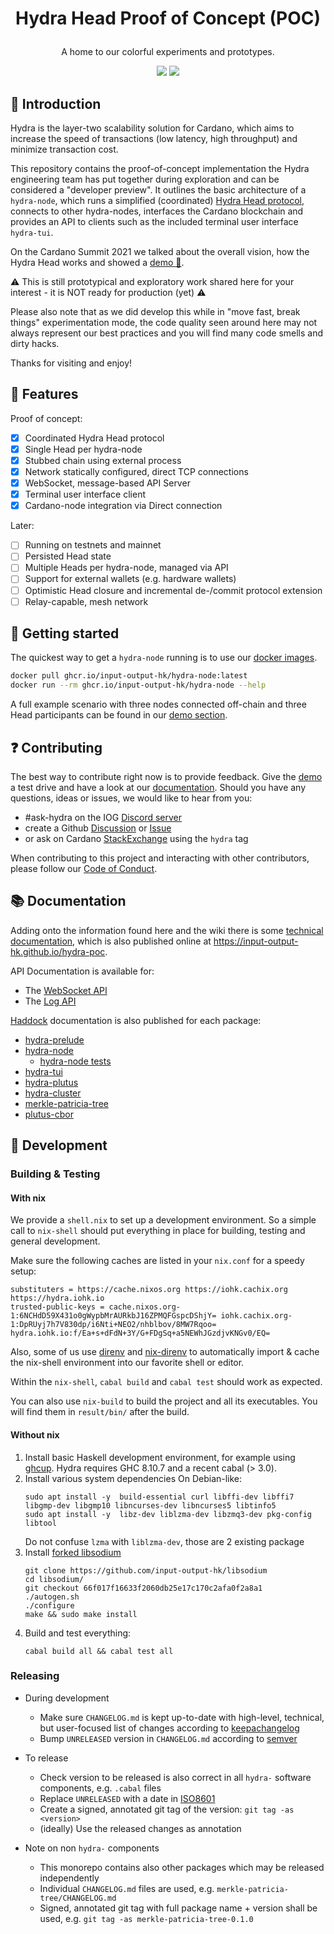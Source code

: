 # <p align="center">Hydra Head Proof of Concept (POC)</p>

<div align="center">
  <p>A home to our colorful experiments and prototypes.</p>
  <a href='https://github.com/input-output-hk/hydra-poc/actions'><img src="https://img.shields.io/github/workflow/status/input-output-hk/hydra-poc/CI?label=Tests&style=for-the-badge" /></a>
  <a href='https://github.com/input-output-hk/hydra-poc/pkgs/container/hydra-node'><img src="https://img.shields.io/github/workflow/status/input-output-hk/hydra-poc/Docker?label=Docker&style=for-the-badge" /></a>
</div>

## :sunrise_over_mountains: Introduction

Hydra is the layer-two scalability solution for Cardano, which aims to increase
the speed of transactions (low latency, high throughput) and minimize
transaction cost.

This repository contains the proof-of-concept implementation the Hydra
engineering team has put together during exploration and can be considered a
"developer preview". It outlines the basic architecture of a `hydra-node`, which
runs a simplified (coordinated) [Hydra Head
protocol](https://eprint.iacr.org/2020/299.pdf), connects to other hydra-nodes,
interfaces the Cardano blockchain and provides an API to clients such as the
included terminal user interface `hydra-tui`.

On the Cardano Summit 2021 we talked about the overall vision, how the Hydra Head
works and showed a [demo :movie_camera:](https://summit.cardano.org/sessions/hydra-the-multi-headed-scalability-protocol).

:warning: This is still prototypical and exploratory work shared here for your
interest - it is NOT ready for production (yet) :warning:

Please also note that as we did develop this while in "move fast, break things"
experimentation mode, the code quality seen around here may not always represent
our best practices and you will find many code smells and dirty hacks.

Thanks for visiting and enjoy!

## :rainbow: Features

Proof of concept:
- [x] Coordinated Hydra Head protocol
- [x] Single Head per hydra-node
- [x] Stubbed chain using external process
- [x] Network statically configured, direct TCP connections
- [x] WebSocket, message-based API Server
- [x] Terminal user interface client
- [x] Cardano-node integration via Direct connection

Later:
- [ ] Running on testnets and mainnet
- [ ] Persisted Head state
- [ ] Multiple Heads per hydra-node, managed via API
- [ ] Support for external wallets (e.g. hardware wallets)
- [ ] Optimistic Head closure and incremental de-/commit protocol extension
- [ ] Relay-capable, mesh network

## :rocket: Getting started

The quickest way to get a `hydra-node` running is to use our [docker
images](https://github.com/orgs/input-output-hk/packages?repo_name=hydra-poc).

```sh
docker pull ghcr.io/input-output-hk/hydra-node:latest
docker run --rm ghcr.io/input-output-hk/hydra-node --help
```

A full example scenario with three nodes connected off-chain and three Head
participants can be found in our [demo section](./demo).

## :question: Contributing

The best way to contribute right now is to provide feedback. Give the
[demo](./demo) a test drive and have a look at our [documentation](./docs).
Should you have any questions, ideas or issues, we would like to hear from you:

- #ask-hydra on the IOG [Discord server](https://discord.gg/Qq5vNTg9PT)
- create a Github [Discussion](https://github.com/input-output-hk/hydra-poc/discussions) or [Issue](https://github.com/input-output-hk/hydra-poc/issues/new)
- or ask on Cardano [StackExchange](https://cardano.stackexchange.com/) using the `hydra` tag

When contributing to this project and interacting with other contributors, please follow our [Code of Conduct](./CODE-OF-CONDUCT.md).

## :books: Documentation

Adding onto the information found here and the wiki there is some [technical
documentation](./docs), which is also published online at
https://input-output-hk.github.io/hydra-poc.

API Documentation is available for:
* The [WebSocket API](https://input-output-hk.github.io/json-schema-viewer/#/view?url=https://raw.githubusercontent.com/input-output-hk/hydra-poc/master/hydra-node/json-schemas/api.yaml)
* The [Log API](https://input-output-hk.github.io/json-schema-viewer/#/view?url=https://raw.githubusercontent.com/input-output-hk/hydra-poc/master/hydra-node/json-schemas/logs.yaml)

[Haddock](https://www.haskell.org/haddock/) documentation is also published for each package:
* [hydra-prelude](https://input-output-hk.github.io/hydra-poc/haddock/hydra-prelude/index.html)
* [hydra-node](https://input-output-hk.github.io/hydra-poc/haddock/hydra-node/index.html)
    * [hydra-node tests](https://input-output-hk.github.io/hydra-poc/haddock/hydra-node/tests/index.html)
* [hydra-tui](https://input-output-hk.github.io/hydra-poc/haddock/hydra-tui/index.html)
* [hydra-plutus](https://input-output-hk.github.io/hydra-poc/haddock/hydra-plutus/index.html)
* [hydra-cluster](https://input-output-hk.github.io/hydra-poc/haddock/hydra-cluster/index.html)
* [merkle-patricia-tree](https://input-output-hk.github.io/hydra-poc/haddock/merkle-patricia-tree/index.html)
* [plutus-cbor](https://input-output-hk.github.io/hydra-poc/haddock/plutus-cbor/index.html)

## :wrench: Development

### Building & Testing

#### With nix

We provide a `shell.nix` to set up a development environment. So a simple call
to `nix-shell` should put everything in place for building, testing and
general development.

Make sure the following caches are listed in your `nix.conf` for a speedy setup:

```
substituters = https://cache.nixos.org https://iohk.cachix.org https://hydra.iohk.io
trusted-public-keys = cache.nixos.org-1:6NCHdD59X431o0gWypbMrAURkbJ16ZPMQFGspcDShjY= iohk.cachix.org-1:DpRUyj7h7V830dp/i6Nti+NEO2/nhblbov/8MW7Rqoo= hydra.iohk.io:f/Ea+s+dFdN+3Y/G+FDgSq+a5NEWhJGzdjvKNGv0/EQ=
```

Also, some of us use [direnv](https://direnv.net/) and
[nix-direnv](https://github.com/nix-community/nix-direnv) to automatically
import & cache the nix-shell environment into our favorite shell or editor.

Within the `nix-shell`, `cabal build` and `cabal test` should work as expected.

You can also use `nix-build` to build the project and all its executables. You
will find them in `result/bin/` after the build.

#### Without nix

1. Install basic Haskell development environment, for example using [ghcup](https://www.haskell.org/ghcup/install/). Hydra requires GHC 8.10.7 and a recent cabal (> 3.0).
2. Install various system dependencies
   On Debian-like:
   ```
   sudo apt install -y  build-essential curl libffi-dev libffi7 libgmp-dev libgmp10 libncurses-dev libncurses5 libtinfo5
   sudo apt install -y  libz-dev liblzma-dev libzmq3-dev pkg-config libtool
   ```
   Do not confuse `lzma` with `liblzma-dev`, those are 2 existing package
3. Install [forked libsodium](https://github.com/input-output-hk/libsodium)
   ```
   git clone https://github.com/input-output-hk/libsodium
   cd libsodium/
   git checkout 66f017f16633f2060db25e17c170c2afa0f2a8a1
   ./autogen.sh
   ./configure
   make && sudo make install
   ```
4. Build and test everything:
   ```
   cabal build all && cabal test all
   ```

### Releasing

* During development
  + Make sure `CHANGELOG.md` is kept up-to-date with high-level, technical, but user-focused list of changes according to [keepachangelog](https://keepachangelog.com/en/1.0.0/)
  + Bump `UNRELEASED` version in `CHANGELOG.md` according to [semver](https://semver.org/)

* To release
  + Check version to be released is also correct in all `hydra-` software components, e.g. `.cabal` files
  + Replace `UNRELEASED` with a date in [ISO8601](https://en.wikipedia.org/wiki/ISO_8601)
  + Create a signed, annotated git tag of the version: `git tag -as <version>`
  + (ideally) Use the released changes as annotation

* Note on non `hydra-` components
  + This monorepo contains also other packages which may be released independently
  + Individual `CHANGELOG.md` files are used, e.g. `merkle-patricia-tree/CHANGELOG.md`
  + Signed, annotated git tag with full package name + version shall be used,
    e.g. `git tag -as merkle-patricia-tree-0.1.0`
